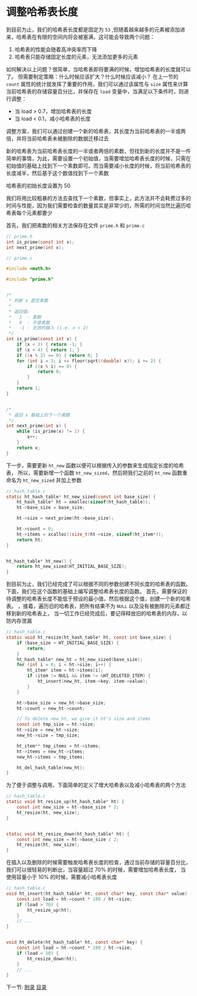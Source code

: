 # 调整哈希表长度

到目前为止，我们的哈希表长度都是固定为 `53` ,但随着越来越多的元素被添加进来，哈希表在有限的空间内将会被塞满，这可能会导致两个问题：

1. 哈希表的性能会随着高冲突率而下降
2. 哈希表只能存储固定长度的元素，无法添加更多的元素

如何解决以上问题？很简单，当哈希表即将要满的时候，增加哈希表的长度就可以了。
但需要制定策略：什么时候应该扩大？什么时候应该减小？
在上一节的 `count` 属性的统计就发挥了重要的作用，我们可以通过该属性与 `size` 属性来计算当前哈希表的存储容量百分比，并保存在 `load` 变量中，当满足以下条件时，则进行调整：

- 当 load > 0.7，增加哈希表的长度
- 当 load < 0.1，减小哈希表的长度

调整方案，我们可以通过创建一个新的哈希表，其长度为当前哈希表的一半或两倍，并将当前哈希表未被删除的数据迁移过去

新的哈希表为当前哈希表长度的一半或者两倍的素数，但找到新的长度并不是一件简单的事情，为此，需要设置一个初始值，当需要增加哈希表长度的时候，只需在初始值的基础上找到下一个素数即可。而当需要减小长度的时候，将当前哈希表的长度减半，然后基于这个数值找到下一个素数

哈希表的初始长度设置为 50

我们将用比较粗暴的方法去查找下一个素数，但事实上，此方法并不会耗费过多的时间与性能，因为我们需要检查的数量其实是非常少的，所需的时间当然比遍历哈希表每个元素都要少

首先，我们把素数的相关方法保存在文件 `prime.h` 和 `prime.c`

```c
// prime.h
int is_prime(const int x);
int next_prime(int x);
```

```c
// prime.c

#include <math.h>

#include "prime.h"


/*
 * 判断 x 是否素数
 *
 * 返回值:
 *   1  - 素数
 *   0  - 不是素数
 *   -1 - 无效的输入 (i.e. x < 2)
 */
int is_prime(const int x) {
    if (x < 2) { return -1; }
    if (x < 4) { return 1; }
    if ((x % 2) == 0) { return 0; }
    for (int i = 3; i <= floor(sqrt((double) x)); i += 2) {
        if ((x % i) == 0) {
            return 0;
        }
    }
    return 1;
}


/*
 * 返回 x 基础上的下一个素数
 */
int next_prime(int x) {
    while (is_prime(x) != 1) {
        x++;
    }
    return x;
}
```

下一步，需要更新 `ht_new` 函数以便可以根据传入的参数来生成指定长度的哈希表，
所以，需要新增一个函数 `ht_new_sized`，然后把我们之前的 `ht_new` 函数重命名为 `ht_new_sized` 并加上参数

```c
// hash_table.c
static ht_hash_table* ht_new_sized(const int base_size) {
    ht_hash_table* ht = xmalloc(sizeof(ht_hash_table));
    ht->base_size = base_size;

    ht->size = next_prime(ht->base_size);

    ht->count = 0;
    ht->items = xcalloc((size_t)ht->size, sizeof(ht_item*));
    return ht;
}


ht_hash_table* ht_new() {
    return ht_new_sized(HT_INITIAL_BASE_SIZE);
}
```

到目前为止，我们已经完成了可以根据不同的参数创建不同长度的哈希表的函数。
下面，我们在这个函数的基础上编写调整哈希表长度的函数。
首先，需要保证的待调整的哈希表长度不能低于预设的最小值，然后根据这个值，创建一个新的哈希表。
，接着，遍历旧的哈希表，把所有结果不为 `NULL` 以及没有被删除的元素都迁移到新的哈希表上，
当一切工作已经完成后，要记得释放旧的哈希表的内存，以防内存泄漏

```c
// hash_table.c
static void ht_resize(ht_hash_table* ht, const int base_size) {
    if (base_size < HT_INITIAL_BASE_SIZE) {
        return;
    }
    ht_hash_table* new_ht = ht_new_sized(base_size);
    for (int i = 0; i < ht->size; i++) {
        ht_item* item = ht->items[i];
        if (item != NULL && item != &HT_DELETED_ITEM) {
            ht_insert(new_ht, item->key, item->value);
        }
    }

    ht->base_size = new_ht->base_size;
    ht->count = new_ht->count;

    // To delete new_ht, we give it ht's size and items 
    const int tmp_size = ht->size;
    ht->size = new_ht->size;
    new_ht->size = tmp_size;

    ht_item** tmp_items = ht->items;
    ht->items = new_ht->items;
    new_ht->items = tmp_items;

    ht_del_hash_table(new_ht);
}
```

为了便于调整与调用，下面简单的定义了增大哈希表以及减小哈希表的两个方法

```c
// hash_table.c
static void ht_resize_up(ht_hash_table* ht) {
    const int new_size = ht->base_size * 2;
    ht_resize(ht, new_size);
}


static void ht_resize_down(ht_hash_table* ht) {
    const int new_size = ht->base_size / 2;
    ht_resize(ht, new_size);
}
```

在插入以及删除的时候需要触发哈希表长度的检查，通过当前存储的容量百分比，我们可以很轻易的判断出，当容量超过 70% 的时候，需要增加哈希表长度，
当使用容量小于 10% 的时候，需要减小哈希表长度

```c
// hash_table.c
void ht_insert(ht_hash_table* ht, const char* key, const char* value) {
    const int load = ht->count * 100 / ht->size;
    if (load > 70) {
        ht_resize_up(ht);
    }
    // ...
}


void ht_delete(ht_hash_table* ht, const char* key) {
    const int load = ht->count * 100 / ht->size;
    if (load < 10) {
        ht_resize_down(ht);
    }
    // ...
}
```

下一节: [附录](../07-appendix)
[目录](/.translations/cn/README.md#目录)
